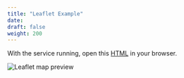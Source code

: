 ```yaml
---
title: "Leaflet Example"
date:
draft: false
weight: 200
---
```


With the service running, open this [HTML](https://github.com/CrunchyData/pg_tileserv/blob/master/examples/leaflet/leaflet-tiles.html) in your browser.

![Leaflet map preview](/example-leaflet.png)
